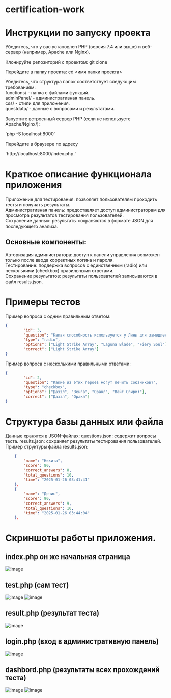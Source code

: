 # certification-work
# Инструкции по запуску проекта
Убедитесь, что у вас установлен PHP (версия 7.4 или выше) и веб-сервер (например, Apache или Nginx).
<p>
Клонируйте репозиторий с проектом:
git clone <URL репозитория>

Перейдите в папку проекта:
cd <имя папки проекта>
</p>
<p>
Убедитесь, что структура папок соответствует следующим требованиям:<br>
functions/ - папка с файлами функций.<br>
adminPanel/ - административная панель.<br>
css/ - стили для приложения.<br>
questdata/ - данные с вопросами и результатами.
</p>
<p>
Запустите встроенный сервер PHP (если не используете Apache/Nginx/):
</p>
<p>
`php -S localhost:8000`
</p>
<p>
Перейдите в браузере по адресу 
</p>
<p>
`http://localhost:8000/index.php.`
</p>

# Краткое описание функционала приложения
<p>
Приложение для тестирования: позволяет пользователям проходить тесты и получать результаты.<br>
Административная панель: предоставляет доступ администраторам для просмотра результатов тестирования пользователей.<br>
Сохранение данных: результаты сохраняются в формате JSON для последующего анализа.<br>
</p>

## Основные компоненты:
<p>
Авторизация администратора: доступ к панели управления возможен только после ввода корректных логина и пароля.<br>
Тестирование: поддержка вопросов с единственным (radio) или несколькими (checkbox) правильными ответами.<br>
Сохранение результатов: результаты пользователей записываются в файл results.json.<br>
</p>

# Примеры тестов
Пример вопроса с одним правильным ответом:
```json
{
        "id": 3,
        "question": "Какая способность используется у Лины для замедления врагов?",
        "type": "radio",
        "options": ["Light Strike Array", "Laguna Blade", "Fiery Soul"],
        "correct": ["Light Strike Array"]
}
```
Пример вопроса с несколькими правильными ответами:
```json
{
        "id": 2,
        "question": "Какие из этих героев могут лечить союзников?",
        "type": "checkbox",
        "options": ["Даззл", "Венга", "Оракл", "Вайт Спирит"],
        "correct": ["Даззл", "Оракл"]
}
```
# Структура базы данных или файла

Данные хранятся в JSON-файлах:
questions.json: содержит вопросы теста.
results.json: сохраняет результаты тестирования пользователей.
Пример структуры файла results.json:
```json
    {
        "name": "Никита",
        "score": 80,
        "correct_answers": 8,
        "total_questions": 10,
        "time": "2025-01-26 03:41:41"
    },
    {
        "name": "Денис",
        "score": 90,
        "correct_answers": 9,
        "total_questions": 10,
        "time": "2025-01-26 03:44:04"
    },
  ```
# Скриншоты работы приложения.
## index.php он же начальная страница 
![image](https://github.com/user-attachments/assets/78c0ca82-a95d-4688-92a5-f01f172214ff)
## test.php (сам тест)
![image](https://github.com/user-attachments/assets/847b5461-9531-4b82-a09f-4731b32a3b07)
![image](https://github.com/user-attachments/assets/630c6b5e-704d-4828-a06b-2fce61b99778)
## result.php (результат теста)
![image](https://github.com/user-attachments/assets/6bfefe11-3bb1-4c61-9d5b-7320e629b553)
## login.php (вход в административную панель)
![image](https://github.com/user-attachments/assets/264b2771-78c4-4103-b604-a31aac6fbe2a)
## dashbord.php (результаты всех прохождений теста)
![image](https://github.com/user-attachments/assets/ae7bd881-7251-4d09-911b-1982995b5933)
![image](https://github.com/user-attachments/assets/c65e9bcd-869c-4624-b892-71f58237039b)




